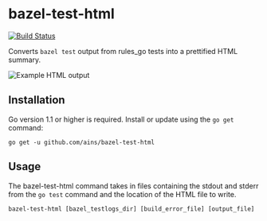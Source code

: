 # bazel-test-html
[![Build Status](https://travis-ci.org/ains/bazel-test-html.svg?branch=master)](https://travis-ci.org/ains/bazel-test-html)

Converts `bazel test` output from rules_go tests into a prettified HTML summary.

![Example HTML output](https://cloud.githubusercontent.com/assets/2838283/18885683/8f53b7fa-84e4-11e6-9ca8-f5e3101acf98.png)

## Installation

Go version 1.1 or higher is required. Install or update using the `go get`
command:

	go get -u github.com/ains/bazel-test-html

## Usage

The bazel-test-html command takes in files containing the stdout and stderr from the `go test` command and the location
of the HTML file to write.

    bazel-test-html [bazel_testlogs_dir] [build_error_file] [output_file]
